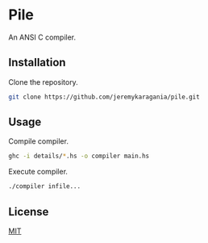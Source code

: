 # Pile
An ANSI C compiler.

## Installation
Clone the repository.
```bash
git clone https://github.com/jeremykaragania/pile.git
```

## Usage
Compile compiler.
```bash
ghc -i details/*.hs -o compiler main.hs
```

Execute compiler.
```bash
./compiler infile...
```

## License
[MIT](LICENSE)
